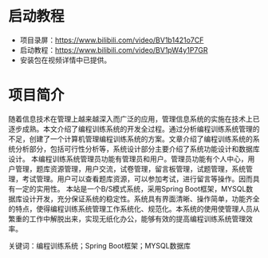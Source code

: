 # 启动教程

- 项目录屏：https://www.bilibili.com/video/BV1b1421o7CF
- 启动教程：https://www.bilibili.com/video/BV1pW4y1P7GR
- 安装包在视频详情中已提供。

# 项目简介
随着信息技术在管理上越来越深入而广泛的应用，管理信息系统的实施在技术上已逐步成熟。本文介绍了编程训练系统的开发全过程。通过分析编程训练系统管理的不足，创建了一个计算机管理编程训练系统的方案。文章介绍了编程训练系统的系统分析部分，包括可行性分析等，系统设计部分主要介绍了系统功能设计和数据库设计。
本编程训练系统管理员功能有管理员和用户。管理员功能有个人中心，用户管理，题库资源管理，用户交流，试卷管理，留言板管理，试题管理，系统管理，考试管理。用户可以查看题库资源，可以参加考试，进行留言等操作。因而具有一定的实用性。
本站是一个B/S模式系统，采用Spring Boot框架，MYSQL数据库设计开发，充分保证系统的稳定性。系统具有界面清晰、操作简单，功能齐全的特点，使得编程训练系统管理工作系统化、规范化。本系统的使用使管理人员从繁重的工作中解脱出来，实现无纸化办公，能够有效的提高编程训练系统管理效率。

关键词：编程训练系统；Spring Boot框架；MYSQL数据库
